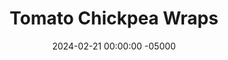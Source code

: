 ---
layout: post
title:  "Tomato Chickpea Wraps"
date:   2024-02-21 00:00:00 -05000
categories: 
- Recipes
- Meatless
permalink: /recipes/chickpea-wrap
image: /assets/Food/Meatless/Chickpea Wrap/chickpea-wrap.jpg
ing: chickpeawrap-ing
facts: chickpeawrap-facts
Prep: 5
Rest: 
Cook: 40
Source1: https://www.youtube.com/watch?v=iKMI1xkU_oo
Source2: 
Description: These tomato chickpea wraps are inspired by Indian Chana Masala, but made much simpler and easier for you to easily make for yourself for a weekday lunch. Serve on a tortilla or with a side of rice.
Instructions: 
- Cook the rice in a medium pot according to directions, about 25 minutes. Or serve with tortillas instead<br><br>

- Meanwhile, dice onions small and add it to 12” pan with some oil, salt, and minced garlic.  Cook over medium heat for 5 minutes, covered<br><br>

- Pour in the tomatoes and chilies. Drain and rinse the chickpeas, and dump those in too. Season with paprika, garlic powder, onion powder, and black pepper<br><br>

- Pour some water in the cans of peppers/tomatoes, about halfway up the cans, and rinse them out into the pan, enough to slightly cover all the food<br><br>

- Let simmer on medium for 25 minutes until thickened, uncovered<br><br>

- Squeeze in some lemon juice and dash in some red pepper flakes. Taste for salt if needed. Serve over rice or in a tortilla
---